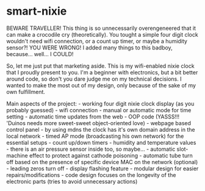 # smart-nixie
BEWARE TRAVELLER! This thing is so unnecessarily overengeneered that it can make a crocodile cry (theoretically). You tought a simple four digit clock wouldn't need wifi connection, or a count up timer, or maybe a humidity sensor?! YOU WERE WRONG! I added many things to this badboy, because... well... I COULD!

So, let me just put that marketing aside. This is my wifi-enabled nixie clock that I proudly present to you. I'm a beginner with electronics, but a bit better around code, so don't you dare judge me on my technical decisions. I wanted to make the most out of my design, only because of the sake of my own fulfillment.

Main aspects of the project:
	- working four digit nixie clock display (as you probably guessed)
	- wifi connection
	- manual or automatic mode for time setting
		- automatic time updates from the web
	- OOP code (YASSS!!! 'Duinos needs more sweet-sweet object-oriented love)
	- webpage based control panel
		- by using mdns the clock has it's own domain address in the local network
	- timed AP mode (broadcasting his own network) for the essential setups
	- count up/down timers
	- humidity and temperature values
		- there is an air pressure sensor inside too, so maybe...
	- automatic slot-machine effect to protect against cathode poisoning
	- automatic tube turn off based on the presence of specific device MAC on the network (optional)
	- leading zeros turn off
	- display flashing feature
	- modular design for easier repairs/modifications
	- code design focuses on the longevity of the electronic parts (tries to avoid unnecessary actions)
